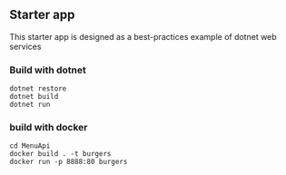 ## Starter app

This starter app is designed as a best-practices example of dotnet web services

### Build with dotnet

```
dotnet restore
dotnet build
dotnet run
```

### build with docker

```
cd MenuApi
docker build . -t burgers
docker run -p 8888:80 burgers
```
